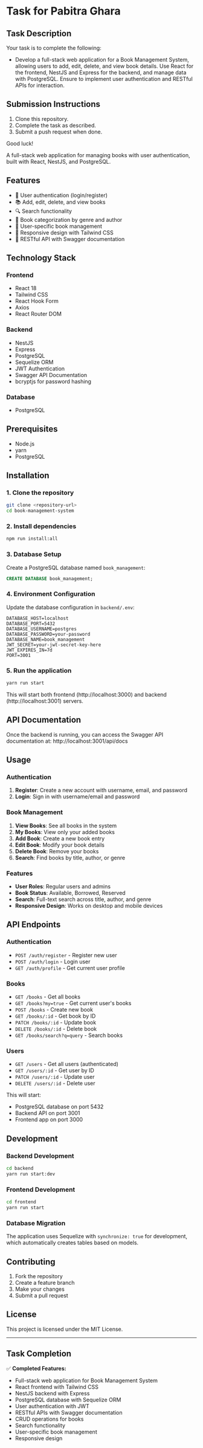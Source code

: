 # Task for Pabitra Ghara

## Task Description

Your task is to complete the following:

- Develop a full-stack web application for a Book Management System, allowing users to add, edit, delete, and view book details. Use React for the frontend, NestJS and Express for the backend, and manage data with PostgreSQL. Ensure to implement user authentication and RESTful APIs for interaction.

## Submission Instructions

1. Clone this repository.
2. Complete the task as described.
3. Submit a push request when done.

Good luck!

A full-stack web application for managing books with user authentication, built with React, NestJS, and PostgreSQL.

## Features

- 🔐 User authentication (login/register)
- 📚 Add, edit, delete, and view books
- 🔍 Search functionality
- 📖 Book categorization by genre and author
- 👤 User-specific book management
- 📱 Responsive design with Tailwind CSS
- 📖 RESTful API with Swagger documentation

## Technology Stack

### Frontend

- React 18
- Tailwind CSS
- React Hook Form
- Axios
- React Router DOM

### Backend

- NestJS
- Express
- PostgreSQL
- Sequelize ORM
- JWT Authentication
- Swagger API Documentation
- bcryptjs for password hashing

### Database

- PostgreSQL

## Prerequisites

- Node.js
- yarn
- PostgreSQL

## Installation

### 1. Clone the repository

```bash
git clone <repository-url>
cd book-management-system
```

### 2. Install dependencies

```bash
npm run install:all
```

### 3. Database Setup

Create a PostgreSQL database named `book_management`:

```sql
CREATE DATABASE book_management;
```

### 4. Environment Configuration

Update the database configuration in `backend/.env`:

```env
DATABASE_HOST=localhost
DATABASE_PORT=5432
DATABASE_USERNAME=postgres
DATABASE_PASSWORD=your-password
DATABASE_NAME=book_management
JWT_SECRET=your-jwt-secret-key-here
JWT_EXPIRES_IN=7d
PORT=3001
```

### 5. Run the application

```bash
yarn run start
```

This will start both frontend (http://localhost:3000) and backend (http://localhost:3001) servers.

## API Documentation

Once the backend is running, you can access the Swagger API documentation at:
http://localhost:3001/api/docs

## Usage

### Authentication

1. **Register**: Create a new account with username, email, and password
2. **Login**: Sign in with username/email and password

### Book Management

1. **View Books**: See all books in the system
2. **My Books**: View only your added books
3. **Add Book**: Create a new book entry
4. **Edit Book**: Modify your book details
5. **Delete Book**: Remove your books
6. **Search**: Find books by title, author, or genre

### Features

- **User Roles**: Regular users and admins
- **Book Status**: Available, Borrowed, Reserved
- **Search**: Full-text search across title, author, and genre
- **Responsive Design**: Works on desktop and mobile devices

## API Endpoints

### Authentication

- `POST /auth/register` - Register new user
- `POST /auth/login` - Login user
- `GET /auth/profile` - Get current user profile

### Books

- `GET /books` - Get all books
- `GET /books?my=true` - Get current user's books
- `POST /books` - Create new book
- `GET /books/:id` - Get book by ID
- `PATCH /books/:id` - Update book
- `DELETE /books/:id` - Delete book
- `GET /books/search?q=query` - Search books

### Users

- `GET /users` - Get all users (authenticated)
- `GET /users/:id` - Get user by ID
- `PATCH /users/:id` - Update user
- `DELETE /users/:id` - Delete user

This will start:

- PostgreSQL database on port 5432
- Backend API on port 3001
- Frontend app on port 3000

## Development

### Backend Development

```bash
cd backend
yarn run start:dev
```

### Frontend Development

```bash
cd frontend
yarn run start
```

### Database Migration

The application uses Sequelize with `synchronize: true` for development, which automatically creates tables based on models.

## Contributing

1. Fork the repository
2. Create a feature branch
3. Make your changes
4. Submit a pull request

## License

This project is licensed under the MIT License.

---

## Task Completion

✅ **Completed Features:**

- Full-stack web application for Book Management System
- React frontend with Tailwind CSS
- NestJS backend with Express
- PostgreSQL database with Sequelize ORM
- User authentication with JWT
- RESTful APIs with Swagger documentation
- CRUD operations for books
- Search functionality
- User-specific book management
- Responsive design
